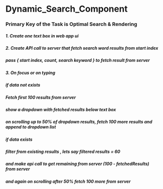 # Dynamic_Search_Component

### Primary Key of the Task is Optimal Search & Rendering

##### 1. Create one text box in web app ui 
##### 2. Create API call to server that fetch search word results from start index
#####    pass { start index, count, search keyword } to fetch result from server
##### 3. On focus or on typing
#####    if data not exists 
#####        Fetch first 100 results from server
#####        show a dropdown with fetched results below text box
#####        on scrolling up to 50% of dropdown results, fetch 100 more results and append to dropdown list
#####    if data exists
#####        filter from existing results , lets say filtered results = 60
#####        and make api call to get remaining from server (100 - fetchedResults) from server
#####        and again on scrolling after 50% fetch 100 more from server
